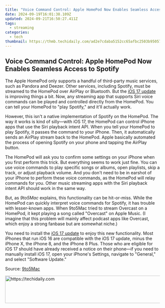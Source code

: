 ```yaml
---
title: "Voice Command Control: Apple HomePod Now Enables Seamless Access to Spotify"
date: 2024-09-19T16:01:38.109Z
updated: 2024-09-21T16:50:27.411Z
tags:
  - streaming
categories:
  - tech
thumbnail: https://thmb.techidaily.com/ad2e7cdaba5152cc65afbc2503b95057d5e6fc76bcacfc4b43e4f27ded6f318e.jpg
---
```


## Voice Command Control: Apple HomePod Now Enables Seamless Access to Spotify

The Apple HomePod only supports a handful of third-party music services, such as Pandora and Deezer. Other services, including Spotify, must be streamed to the HomePod over AirPlay or Bluetooth. But the [iOS 17 update](https://screen-recording.techidaily.com/enhanced-team-collaboration-with-slack-plus-filmora-timelines-for-2024/) is improving things a bit. Now, any streaming app that supports Siri voice commands can be played and controlled directly from the HomePod. You can tell your HomePod to "play Spotify," and it'll actually work.

 However, this isn't a native implementation of Spotify on the HomePod. The way it works is kind of silly—with iOS 17, the HomePod can control iPhone apps that use the Siri playback intent API. When you tell your HomePod to play Spotify, it passes the command to your iPhone. Then, it automatically sends an AirPlay stream back to the HomePod. Apple basically automated the process of opening Spotify on your phone and tapping the AirPlay button.

 The HomePod will ask you to confirm some settings on your iPhone when you first perform this trick. But everything seems to work just fine. You can use voice commands to play specific songs or albums, open playlists, skip a track, or adjust playback volume. And you don't need to be in earshot of your iPhone to perform these voice commands, as the HomePod will relay commands for you. Other music streaming apps with the Siri playback intent API should work in the same way.

 But, as _9to5Mac_ explains, this functionality can be hit-or-miss. While the HomePod can quickly interpret voice commands for Spotify, it has trouble with lesser-known apps. When 9to5Mac tried to stream Overcast on a HomePod, it kept playing a song called "Overcast" on Apple Music. (I imagine that this problem will mainly affect podcast apps like Overcast, which enjoy a strong fanbase but are somewhat niche.)

 You need to install the [iOS 17 update](https://screen-recording.techidaily.com/enhanced-team-collaboration-with-slack-plus-filmora-timelines-for-2024/) to enjoy this new functionality. Most iPhones that run iOS 16 are compatible with the iOS 17 update, minus the iPhone X, the iPhone 8, and the iPhone 8 Plus. Those who are eligible for iOS 17 should have already received a notice on their phone—if you need to manually install iOS 17, open your iPhone's Settings, navigate to "General," and select "Software Update."

 Source: [9to5Mac](https://9to5mac.com/2023/09/21/ios-17-play-spotify-music-on-homepod/)

<ins class="adsbygoogle"
     style="display:block"
     data-ad-format="autorelaxed"
     data-ad-client="ca-pub-7571918770474297"
     data-ad-slot="1223367746"></ins>

<ins class="adsbygoogle"
     style="display:block"
     data-ad-client="ca-pub-7571918770474297"
     data-ad-slot="8358498916"
     data-ad-format="auto"
     data-full-width-responsive="true"></ins>



<!-- affiliate ads begin -->
<a href="https://appsumo.8odi.net/c/5597632/2123749/7443" target="_top" id="2123749">
  <img src="//a.impactradius-go.com/display-ad/7443-2123749" border="0" alt="https://techidaily.com" width="728" height="90"/>
</a>
<img height="0" width="0" src="https://appsumo.8odi.net/i/5597632/2123749/7443" style="position:absolute;visibility:hidden;" border="0" />
<!-- affiliate ads end -->

